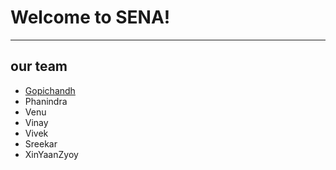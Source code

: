 # Welcome to SENA!
***
## our team
- [Gopichandh](/gopi/aboutme.md)
- Phanindra
- Venu
- Vinay
- Vivek
- Sreekar
- XinYaanZyoy
